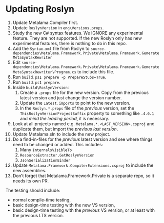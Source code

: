 # Updating Roslyn

1. Update Metalama.Compiler first. 
2. Update `RoslynVersion` in `eng\Versions.props`.
3. Study the new C# syntax features. We IGNORE any experimental feature. They are not supported. If the new Roslyn only has new experimental features, there is nothing to do in this repo.
4. Add the `Syntax.xml` file from Roslyn to `source-dependencies\Metalama.Framework.Private\Metalama.Framework.GenerateMetaSyntaxRewriter`
5. Edit `source-dependencies\Metalama.Framework.Private\Metalama.Framework.GenerateMetaSyntaxRewriter\Program.cs` to include this file.
6. Run `build.ps1 prepare -p PrepareStubs=True`.
7. Run `build.ps1 prepare`.
8. Inside `build\RoslynVersion`:
    1. Create a `.props` file for the new version. Copy from the previous latest version and just change the version number.
    2. Update the `Latest.imports` to point to the new version.
    3. In the `Roslyn.*.props` file of the _previous_ version, set the `ThisRoslynVersionProjectSuffix` property to something like `.4.0.1` and _mind the leading period_, it is necessary.
9. Look at all projects named e.g. `Metalama.*.<LAST_VERSION>.csproj` and duplicate them, but import the _previous last version_.
10. Update Metalama.sln to include the new project.
11. Do a find-in-files for the _previous_ latest version and see where things need to be changed or added. This includes:
    1. Many `InternalsVisibleTo`
    2. `ResourceExtractor.GetRoslynVersion`
    3. `JsonSerializationBinder`
12. Update `Metalama.Framework.CompilerExtensions.csproj` to include the new assemblies.
13. Don't forget that Metalama.Framework.Private is a separate repo, so it needs its own PR.

The testing should include:
* normal compile-time testing,
* basic design-time testing with the new VS version,
* basic design-time testing with the _previous_ VS version, or at least with the previous LTS version.